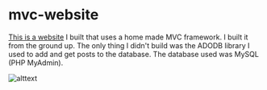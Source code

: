  mvc-website
===========

[This is a website](http://roomatematcher.com/) I built that uses a home made MVC framework. I built it from the ground up. The only thing I didn't build was the ADODB library I used to add and get posts to the database. The database used was MySQL (PHP MyAdmin).
  
![alttext][website]

[website]: http://i.imgur.com/e7kHw8W.jpg
